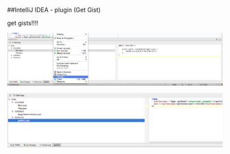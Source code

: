 ##IntelliJ IDEA - plugin (Get Gist)

get gists!!!!

![Demo](/screenshot.png)

![Demo](/screenshot2.png)

